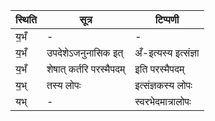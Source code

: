 | स्थिति | सूत्र | टिप्पणी |
| ----- | ------- | ------ |
| य॒भँ | - | - |
| य॒भँ | उपदेशेऽजनुनासिक इत् | अँ-इत्यस्य इत्संज्ञा |
| य॒भँ | शेषात् कर्तरि परस्मैपदम् | इति परस्मैपदम् |
| य॒भ् | तस्य लोपः | इत्संज्ञकस्य लोपः |
| यभ् | - | स्वरभेदमात्रालोपः |
